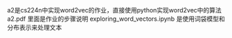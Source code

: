 a2是cs224n中实现word2vec的作业，直接使用python实现word2vec中的算法  
a2.pdf 里面是作业的步骤说明
exploring_word_vectors.ipynb 是使用词袋模型和分布表示来处理文本
